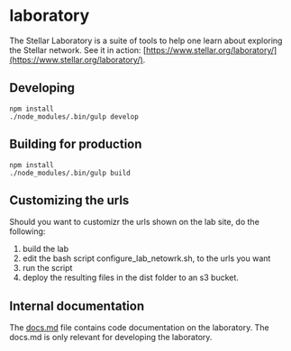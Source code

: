 # laboratory

The Stellar Laboratory is a suite of tools to help one learn about exploring the Stellar network. See it in action: [https://www.stellar.org/laboratory/](https://www.stellar.org/laboratory/).

## Developing
```
npm install
./node_modules/.bin/gulp develop
```

## Building for production
```
npm install
./node_modules/.bin/gulp build
```
## Customizing the urls
Should you want to customizr the urls shown on the lab site, do the following:
1. build the lab
2. edit the bash script configure_lab_netowrk.sh, to the urls you want
3. run the script
4. deploy the resulting files in the dist folder to an s3 bucket.

## Internal documentation
The [docs.md](./docs.md) file contains code documentation on the laboratory. The docs.md is only relevant for developing the laboratory.
